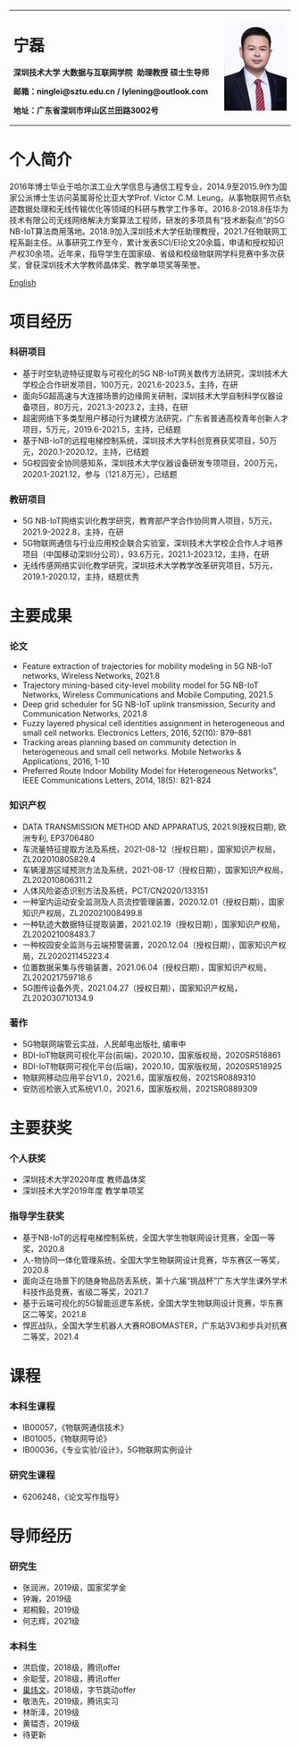 <table border="0">
  <tr>
    <td width="75%">
      <h1>宁磊</h1>
      <p><b>深圳技术大学&nbsp;大数据与互联网学院</b>&nbsp;&nbsp;<b>助理教授&nbsp;硕士生导师</b></p>
      <p><b>邮箱：ninglei@sztu.edu.cn&nbsp;/&nbsp;lylening@outlook.com</b></p>
      <p><b>地址：广东省深圳市坪山区兰田路3002号</b></p>
    </td>
    <td width="25%">
      <img src="/lylening.jpg" width="100%">
    </td>
  </tr>
</table>

# 个人简介
<p>2016年博士毕业于哈尔滨工业大学信息与通信工程专业，2014.9至2015.9作为国家公派博士生访问英属哥伦比亚大学Prof. Victor C.M. Leung。从事物联网节点轨迹数据处理和无线传输优化等领域的科研与教学工作多年。2016.8-2018.8任华为技术有限公司无线网络解决方案算法工程师，研发的多项具有“技术断裂点”的5G NB-IoT算法商用落地。2018.9加入深圳技术大学任助理教授，2021.7任物联网工程系副主任。从事研究工作至今，累计发表SCI/EI论文20余篇，申请和授权知识产权30余项。近年来，指导学生在国家级、省级和校级物联网学科竞赛中多次获奖，曾获深圳技术大学教师晶体奖、教学单项奖等荣誉。</p>
<a href="/index-en.html">English</a>

# 项目经历
### 科研项目
- 基于时空轨迹特征提取与可视化的5G NB-IoT网关数传方法研究，深圳技术大学校企合作研发项目，100万元，2021.6-2023.5，主持，在研
- 面向5G超高速与大连接场景的边缘网关研制，深圳技术大学自制科学仪器设备项目，80万元，2021.3-2023.2，主持，在研
- 超密网络下多类型用户移动行为建模方法研究，广东省普通高校青年创新人才项目，5万元，2019.6-2021.5，主持，已结题
- 基于NB-IoT的远程电梯控制系统，深圳技术大学科创竞赛获奖项目，50万元，2020.1-2020.12，主持，已结题
- 5G校园安全协同感知系，深圳技术大学仪器设备研发专项项目，200万元，2020.1-2021.12，参与（121.8万元），已结题

### 教研项目
- 5G NB-IoT网络实训化教学研究，教育部产学合作协同育人项目，5万元，2021.9-2022.8，主持，在研
- 5G物联网通信与行业应用校企联合实验室，深圳技术大学校企合作人才培养项目（中国移动深圳分公司），93.6万元，2021.1-2023.12，主持，在研
- 无线传感网络实训化教学研究，深圳技术大学教学改革研究项目，5万元，2019.1-2020.12，主持，结题优秀

# 主要成果
### 论文
- Feature extraction of trajectories for mobility modeling in 5G NB-IoT networks, Wireless Networks, 2021.8
- Trajectory mining-based city-level mobility model for 5G NB-IoT Networks, Wireless Communications and Mobile Computing, 2021.5
- Deep grid scheduler for 5G NB-IoT uplink transmission, Security and Communication Networks, 2021.8
- Fuzzy layered physical cell identities assignment in heterogeneous and small cell networks. Electronics Letters, 2016, 52(10): 879–881
- Tracking areas planning based on community detection in heterogeneous and small cell networks. Mobile Networks & Applications, 2016, 1-10
- Preferred Route Indoor Mobility Model for Heterogeneous Networks”, IEEE Communications Letters, 2014, 18(5): 821-824

### 知识产权
- DATA TRANSMISSION METHOD AND APPARATUS, 2021.9(授权日期), 欧洲专利, EP3706480
- 车流量特征提取方法及系统，2021-08-12（授权日期），国家知识产权局，ZL202010805829.4
- 车辆漫游区域预测方法及系统，2021-08-17（授权日期），国家知识产权局，ZL202010806311.2
- 人体风险姿态识别方法及系统，PCT/CN2020/133151
- 一种室内运动安全监测及人员流控管理装置，2020.12.01（授权日期），国家知识产权局，ZL202021008499.8
- 一种轨迹大数据特征提取装置，2021.02.19（授权日期），国家知识产权局，ZL202021008483.7
- 一种校园安全监测与云端预警装置，2020.12.04（授权日期），国家知识产权局，ZL202021145223.4
- 位置数据采集与传输装置，2021.06.04（授权日期），国家知识产权局，ZL202021759718.6
- 5G图传设备外壳，2021.04.27（授权日期），国家知识产权局，ZL202030710134.9

### 著作
- 5G物联网端管云实战，人民邮电出版社, 编审中
- BDI-IoT物联网可视化平台(前端)，2020.10，国家版权局，2020SR518861
- BDI-IoT物联网可视化平台(后端)，2020.10，国家版权局，2020SR518925
- 物联网移动应用平台V1.0，2021.6，国家版权局，2021SR0889310
- 安防巡检嵌入式系统V1.0，2021.6，国家版权局，2021SR0889309

# 主要获奖
### 个人获奖
- 深圳技术大学2020年度 教师晶体奖
- 深圳技术大学2019年度 教学单项奖
	
### 指导学生获奖
- 基于NB-IoT的远程电梯控制系统，全国大学生物联网设计竞赛，全国一等奖，2020.8
- 人-物协同一体化管理系统，全国大学生物联网设计竞赛，华东赛区一等奖，2020.8
- 面向泛在场景下的随身物品防丢系统，第十六届“挑战杯”广东大学生课外学术科技作品竞赛，省级二等奖，2021.7
- 基于云端可视化的5G智能巡逻车系统，全国大学生物联网设计竞赛，华东赛区二等奖，2021.8
- 悍匠战队，全国大学生机器人大赛ROBOMASTER，广东站3V3和步兵对抗赛二等奖，2021.4

# 课程
### 本科生课程
- IB00057，《物联网通信技术》
- IB01005，《物联网导论》
- IB00036，《专业实验/设计》，5G物联网实例设计

### 研究生课程
- 6206248，《论文写作指导》

# 导师经历
### 研究生
- 张润洲，2019级，国家奖学金
- 钟瀚，2019级
- 郑桐毅，2019级
- 何志辉，2021级

### 本科生
- 洪启俊，2018级，腾讯offer
- 余聪莹，2018级，腾讯offer
- <a href="https://www.lebronchao.com/" target="_blank">巢炜文</a>，2018级，字节跳动offer
- 敬浩先，2019级，腾讯实习
- 林昕泽，2019级
- 黄韫杏，2019级
- 待更新
